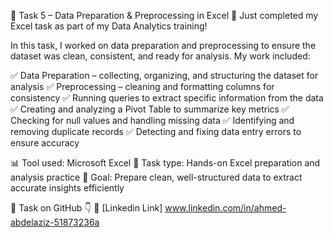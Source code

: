 📌 Task 5 – Data Preparation & Preprocessing in Excel
🚀 Just completed my Excel task as part of my Data Analytics training!

In this task, I worked on data preparation and preprocessing to ensure the dataset was clean, consistent, and ready for analysis. My work included:

✅ Data Preparation – collecting, organizing, and structuring the dataset for analysis
✅ Preprocessing – cleaning and formatting columns for consistency
✅ Running queries to extract specific information from the data
✅ Creating and analyzing a Pivot Table to summarize key metrics
✅ Checking for null values and handling missing data
✅ Identifying and removing duplicate records
✅ Detecting and fixing data entry errors to ensure accuracy

📊 Tool used: Microsoft Excel
📁 Task type: Hands-on Excel preparation and analysis practice
🎯 Goal: Prepare clean, well-structured data to extract accurate insights efficiently

📂 Task on GitHub 👇
🔗 [Linkedin Link]
www.linkedin.com/in/ahmed-abdelaziz-51873236a
